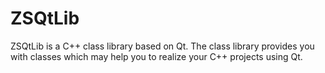 # ZSQtLib
ZSQtLib is a C++ class library based on Qt. The class library provides you with classes which may help you to realize your C++ projects using Qt.
